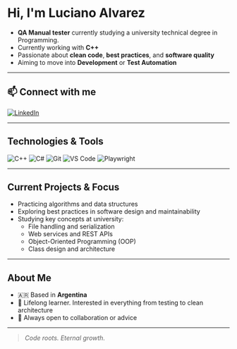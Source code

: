 # Hi, I'm Luciano Alvarez

- **QA Manual tester** currently studying a university technical degree in Programming.    
- Currently working with **C++**  
- Passionate about **clean code**, **best practices**, and **software quality**  
- Aiming to move into **Development** or **Test Automation**

---

## 📫 Connect with me

[![LinkedIn](https://img.shields.io/badge/LinkedIn-blue?logo=linkedin&style=for-the-badge)](https://www.linkedin.com/in/lucianoa-dev/)

---

## Technologies & Tools

![C++](https://img.shields.io/badge/C%2B%2B-00599C?style=flat&logo=c%2B%2B&logoColor=white)
![C#](https://img.shields.io/badge/C%23-239120?style=flat&logo=c-sharp&logoColor=white)
![Git](https://img.shields.io/badge/Git-F05032?style=flat&logo=git&logoColor=white)
![VS Code](https://img.shields.io/badge/VS%20Code-007ACC?style=flat&logo=visual-studio-code&logoColor=white)
![Playwright](https://img.shields.io/badge/Playwright-20232A?style=flat&logo=playwright&logoColor=white)

---

## Current Projects & Focus

- Practicing algorithms and data structures  
- Exploring best practices in software design and maintainability  
- Studying key concepts at university:
  - File handling and serialization
  - Web services and REST APIs
  - Object-Oriented Programming (OOP)
  - Class design and architecture

---

## About Me

- 🇦🇷 Based in **Argentina**  
- 🌱 Lifelong learner. Interested in everything from testing to clean architecture  
- 💬 Always open to collaboration or advice  

---

> *Code roots. Eternal growth.*
